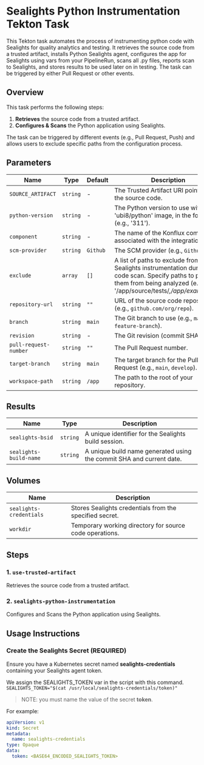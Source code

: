 # Sealights Python Instrumentation Tekton Task

This Tekton task automates the process of instrumenting python code with Sealights for quality analytics and testing. It retrieves the source code from a trusted artifact, installs Python Sealights agent, configures the app for Sealights using vars from your PipelineRun, scans all .py files, reports scan to Sealights, and stores results to be used later on in testing. The task can be triggered by either Pull Request or other events.

## Overview

This task performs the following steps:

1. **Retrieves** the source code from a trusted artifact.
2. **Configures & Scans** the Python application using Sealights.

The task can be triggered by different events (e.g., Pull Request, Push) and allows users to exclude specific paths from the configuration process.

## Parameters

| Name                  | Type     | Default       | Description                                                                                   |
|-----------------------|----------|---------------|-----------------------------------------------------------------------------------------------|
| `SOURCE_ARTIFACT`     | `string` | -             | The Trusted Artifact URI pointing to the source code.                                         |
| `python-version`      | `string` | -             | The Python version to use with the 'ubi8/python' image, in the format (e.g., '311').          |                                             |
| `component`           | `string` | -             | The name of the Konflux component associated with the integration tests.                      |
| `scm-provider`        | `string` | `Github`         | The SCM provider (e.g., `Github`).                                                               |
| `exclude`   | `array`  | `[]`          | A list of paths to exclude from Sealights instrumentation during the code scan. Specify paths to prevent them from being analyzed (e.g., '/app/source/tests/*,/app/examples/*'). |
| `repository-url`      | `string` | `""`          | URL of the source code repository (e.g., `github.com/org/repo`).                              |
| `branch`              | `string` | `main`        | The Git branch to use (e.g., `main`, `feature-branch`).                                       |
| `revision`            | `string` | -             | The Git revision (commit SHA).                                                                |
| `pull-request-number` | `string` | `""`          | The Pull Request number.                                                                      |
| `target-branch`       | `string` | `main`        | The target branch for the Pull Request (e.g., `main`, `develop`).                             |
| `workspace-path`      | `string` | `/app`        | The path to the root of your repository.                                                      |


## Results

| Name                | Type     | Description                                                                 |
|---------------------|----------|-----------------------------------------------------------------------------|
| `sealights-bsid`    | `string` | A unique identifier for the Sealights build session.                       |
| `sealights-build-name`        | `string` | A unique build name generated using the commit SHA and current date.       |

## Volumes

| Name                  | Description                                                    |
|-----------------------|----------------------------------------------------------------|
| `sealights-credentials` | Stores Sealights credentials from the specified secret.         |
| `workdir`             | Temporary working directory for source code operations.        |

## Steps

### 1. `use-trusted-artifact`

Retrieves the source code from a trusted artifact.

### 2. `sealights-python-instrumentation`

Configures and Scans the Python application using Sealights.

## Usage Instructions

### Create the Sealights Secret (REQUIRED)

Ensure you have a Kubernetes secret named **sealights-credentials** containing your Sealights agent token.

We assign the SEALIGHTS_TOKEN var in the script with this command.
```SEALIGHTS_TOKEN="$(cat /usr/local/sealights-credentials/token)"```
>NOTE: you must name the value of the secret **token**.

For example:

```yaml
apiVersion: v1
kind: Secret
metadata:
  name: sealights-credentials
type: Opaque
data:
  token: <BASE64_ENCODED_SEALIGHTS_TOKEN>
```
